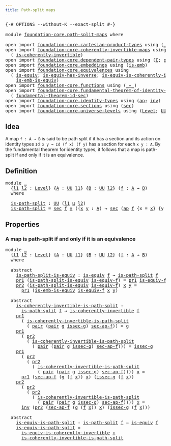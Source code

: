 ```yaml
---
title: Path-split maps
---
```


<pre class="Agda"><a id="41" class="Symbol">{-#</a> <a id="45" class="Keyword">OPTIONS</a> <a id="53" class="Pragma">--without-K</a> <a id="65" class="Pragma">--exact-split</a> <a id="79" class="Symbol">#-}</a>

<a id="84" class="Keyword">module</a> <a id="91" href="foundation-core.path-split-maps.html" class="Module">foundation-core.path-split-maps</a> <a id="123" class="Keyword">where</a>

<a id="130" class="Keyword">open</a> <a id="135" class="Keyword">import</a> <a id="142" href="foundation-core.cartesian-product-types.html" class="Module">foundation-core.cartesian-product-types</a> <a id="182" class="Keyword">using</a> <a id="188" class="Symbol">(</a><a id="189" href="foundation-core.cartesian-product-types.html#590" class="Function Operator">_×_</a><a id="192" class="Symbol">)</a>
<a id="194" class="Keyword">open</a> <a id="199" class="Keyword">import</a> <a id="206" href="foundation-core.coherently-invertible-maps.html" class="Module">foundation-core.coherently-invertible-maps</a> <a id="249" class="Keyword">using</a>
  <a id="257" class="Symbol">(</a> <a id="259" href="foundation-core.coherently-invertible-maps.html#1480" class="Function">is-coherently-invertible</a><a id="283" class="Symbol">)</a>
<a id="285" class="Keyword">open</a> <a id="290" class="Keyword">import</a> <a id="297" href="foundation-core.dependent-pair-types.html" class="Module">foundation-core.dependent-pair-types</a> <a id="334" class="Keyword">using</a> <a id="340" class="Symbol">(</a><a id="341" href="foundation-core.dependent-pair-types.html#515" class="Record">Σ</a><a id="342" class="Symbol">;</a> <a id="344" href="foundation-core.dependent-pair-types.html#588" class="InductiveConstructor">pair</a><a id="348" class="Symbol">;</a> <a id="350" href="foundation-core.dependent-pair-types.html#605" class="Field">pr1</a><a id="353" class="Symbol">;</a> <a id="355" href="foundation-core.dependent-pair-types.html#617" class="Field">pr2</a><a id="358" class="Symbol">)</a>
<a id="360" class="Keyword">open</a> <a id="365" class="Keyword">import</a> <a id="372" href="foundation-core.embeddings.html" class="Module">foundation-core.embeddings</a> <a id="399" class="Keyword">using</a> <a id="405" class="Symbol">(</a><a id="406" href="foundation-core.embeddings.html#992" class="Function">is-emb</a><a id="412" class="Symbol">)</a>
<a id="414" class="Keyword">open</a> <a id="419" class="Keyword">import</a> <a id="426" href="foundation-core.equivalences.html" class="Module">foundation-core.equivalences</a> <a id="455" class="Keyword">using</a>
  <a id="463" class="Symbol">(</a> <a id="465" href="foundation-core.equivalences.html#1556" class="Function">is-equiv</a><a id="473" class="Symbol">;</a> <a id="475" href="foundation-core.equivalences.html#3013" class="Function">is-equiv-has-inverse</a><a id="495" class="Symbol">;</a> <a id="497" href="foundation-core.equivalences.html#3842" class="Function">is-equiv-is-coherently-invertible</a><a id="530" class="Symbol">;</a>
    <a id="536" href="foundation-core.equivalences.html#15406" class="Function">is-emb-is-equiv</a><a id="551" class="Symbol">)</a>
<a id="553" class="Keyword">open</a> <a id="558" class="Keyword">import</a> <a id="565" href="foundation-core.functions.html" class="Module">foundation-core.functions</a> <a id="591" class="Keyword">using</a> <a id="597" class="Symbol">(</a><a id="598" href="foundation-core.functions.html#420" class="Function Operator">_∘_</a><a id="601" class="Symbol">)</a>
<a id="603" class="Keyword">open</a> <a id="608" class="Keyword">import</a> <a id="615" href="foundation-core.fundamental-theorem-of-identity-types.html" class="Module">foundation-core.fundamental-theorem-of-identity-types</a> <a id="669" class="Keyword">using</a>
  <a id="677" class="Symbol">(</a> <a id="679" href="foundation-core.fundamental-theorem-of-identity-types.html#4027" class="Function">fundamental-theorem-id-sec</a><a id="705" class="Symbol">)</a>
<a id="707" class="Keyword">open</a> <a id="712" class="Keyword">import</a> <a id="719" href="foundation-core.identity-types.html" class="Module">foundation-core.identity-types</a> <a id="750" class="Keyword">using</a> <a id="756" class="Symbol">(</a><a id="757" href="foundation-core.identity-types.html#4003" class="Function">ap</a><a id="759" class="Symbol">;</a> <a id="761" href="foundation-core.identity-types.html#2729" class="Function">inv</a><a id="764" class="Symbol">)</a>
<a id="766" class="Keyword">open</a> <a id="771" class="Keyword">import</a> <a id="778" href="foundation-core.sections.html" class="Module">foundation-core.sections</a> <a id="803" class="Keyword">using</a> <a id="809" class="Symbol">(</a><a id="810" href="foundation-core.sections.html#534" class="Function">sec</a><a id="813" class="Symbol">)</a>
<a id="815" class="Keyword">open</a> <a id="820" class="Keyword">import</a> <a id="827" href="foundation-core.universe-levels.html" class="Module">foundation-core.universe-levels</a> <a id="859" class="Keyword">using</a> <a id="865" class="Symbol">(</a><a id="866" href="Agda.Primitive.html#597" class="Postulate">Level</a><a id="871" class="Symbol">;</a> <a id="873" href="foundation-core.universe-levels.html#235" class="Primitive">UU</a><a id="875" class="Symbol">;</a> <a id="877" href="Agda.Primitive.html#810" class="Primitive Operator">_⊔_</a><a id="880" class="Symbol">)</a>
</pre>
## Idea

A map `f : A → B` is said to be path split if it has a section and its action on identity types `Id x y → Id (f x) (f y)` has a section for each `x y : A`. By the fundamental theorem for identity types, it follows that a map is path-split if and only if it is an equivalence.

## Definition

<pre class="Agda"><a id="1196" class="Keyword">module</a> <a id="1203" href="foundation-core.path-split-maps.html#1203" class="Module">_</a>
  <a id="1207" class="Symbol">{</a><a id="1208" href="foundation-core.path-split-maps.html#1208" class="Bound">l1</a> <a id="1211" href="foundation-core.path-split-maps.html#1211" class="Bound">l2</a> <a id="1214" class="Symbol">:</a> <a id="1216" href="Agda.Primitive.html#597" class="Postulate">Level</a><a id="1221" class="Symbol">}</a> <a id="1223" class="Symbol">{</a><a id="1224" href="foundation-core.path-split-maps.html#1224" class="Bound">A</a> <a id="1226" class="Symbol">:</a> <a id="1228" href="foundation-core.universe-levels.html#235" class="Primitive">UU</a> <a id="1231" href="foundation-core.path-split-maps.html#1208" class="Bound">l1</a><a id="1233" class="Symbol">}</a> <a id="1235" class="Symbol">{</a><a id="1236" href="foundation-core.path-split-maps.html#1236" class="Bound">B</a> <a id="1238" class="Symbol">:</a> <a id="1240" href="foundation-core.universe-levels.html#235" class="Primitive">UU</a> <a id="1243" href="foundation-core.path-split-maps.html#1211" class="Bound">l2</a><a id="1245" class="Symbol">}</a> <a id="1247" class="Symbol">(</a><a id="1248" href="foundation-core.path-split-maps.html#1248" class="Bound">f</a> <a id="1250" class="Symbol">:</a> <a id="1252" href="foundation-core.path-split-maps.html#1224" class="Bound">A</a> <a id="1254" class="Symbol">→</a> <a id="1256" href="foundation-core.path-split-maps.html#1236" class="Bound">B</a><a id="1257" class="Symbol">)</a>
  <a id="1261" class="Keyword">where</a>

  <a id="1270" href="foundation-core.path-split-maps.html#1270" class="Function">is-path-split</a> <a id="1284" class="Symbol">:</a> <a id="1286" href="foundation-core.universe-levels.html#235" class="Primitive">UU</a> <a id="1289" class="Symbol">(</a><a id="1290" href="foundation-core.path-split-maps.html#1208" class="Bound">l1</a> <a id="1293" href="Agda.Primitive.html#810" class="Primitive Operator">⊔</a> <a id="1295" href="foundation-core.path-split-maps.html#1211" class="Bound">l2</a><a id="1297" class="Symbol">)</a>
  <a id="1301" href="foundation-core.path-split-maps.html#1270" class="Function">is-path-split</a> <a id="1315" class="Symbol">=</a> <a id="1317" href="foundation-core.sections.html#534" class="Function">sec</a> <a id="1321" href="foundation-core.path-split-maps.html#1248" class="Bound">f</a> <a id="1323" href="foundation-core.cartesian-product-types.html#590" class="Function Operator">×</a> <a id="1325" class="Symbol">((</a><a id="1327" href="foundation-core.path-split-maps.html#1327" class="Bound">x</a> <a id="1329" href="foundation-core.path-split-maps.html#1329" class="Bound">y</a> <a id="1331" class="Symbol">:</a> <a id="1333" href="foundation-core.path-split-maps.html#1224" class="Bound">A</a><a id="1334" class="Symbol">)</a> <a id="1336" class="Symbol">→</a> <a id="1338" href="foundation-core.sections.html#534" class="Function">sec</a> <a id="1342" class="Symbol">(</a><a id="1343" href="foundation-core.identity-types.html#4003" class="Function">ap</a> <a id="1346" href="foundation-core.path-split-maps.html#1248" class="Bound">f</a> <a id="1348" class="Symbol">{</a><a id="1349" class="Argument">x</a> <a id="1351" class="Symbol">=</a> <a id="1353" href="foundation-core.path-split-maps.html#1327" class="Bound">x</a><a id="1354" class="Symbol">}</a> <a id="1356" class="Symbol">{</a><a id="1357" class="Argument">y</a> <a id="1359" class="Symbol">=</a> <a id="1361" href="foundation-core.path-split-maps.html#1329" class="Bound">y</a><a id="1362" class="Symbol">}))</a>
</pre>
## Properties

### A map is path-split if and only if it is an equivalence

<pre class="Agda"><a id="1455" class="Keyword">module</a> <a id="1462" href="foundation-core.path-split-maps.html#1462" class="Module">_</a>
  <a id="1466" class="Symbol">{</a><a id="1467" href="foundation-core.path-split-maps.html#1467" class="Bound">l1</a> <a id="1470" href="foundation-core.path-split-maps.html#1470" class="Bound">l2</a> <a id="1473" class="Symbol">:</a> <a id="1475" href="Agda.Primitive.html#597" class="Postulate">Level</a><a id="1480" class="Symbol">}</a> <a id="1482" class="Symbol">{</a><a id="1483" href="foundation-core.path-split-maps.html#1483" class="Bound">A</a> <a id="1485" class="Symbol">:</a> <a id="1487" href="foundation-core.universe-levels.html#235" class="Primitive">UU</a> <a id="1490" href="foundation-core.path-split-maps.html#1467" class="Bound">l1</a><a id="1492" class="Symbol">}</a> <a id="1494" class="Symbol">{</a><a id="1495" href="foundation-core.path-split-maps.html#1495" class="Bound">B</a> <a id="1497" class="Symbol">:</a> <a id="1499" href="foundation-core.universe-levels.html#235" class="Primitive">UU</a> <a id="1502" href="foundation-core.path-split-maps.html#1470" class="Bound">l2</a><a id="1504" class="Symbol">}</a> <a id="1506" class="Symbol">(</a><a id="1507" href="foundation-core.path-split-maps.html#1507" class="Bound">f</a> <a id="1509" class="Symbol">:</a> <a id="1511" href="foundation-core.path-split-maps.html#1483" class="Bound">A</a> <a id="1513" class="Symbol">→</a> <a id="1515" href="foundation-core.path-split-maps.html#1495" class="Bound">B</a><a id="1516" class="Symbol">)</a>
  <a id="1520" class="Keyword">where</a>
  
  <a id="1531" class="Keyword">abstract</a>
    <a id="1544" href="foundation-core.path-split-maps.html#1544" class="Function">is-path-split-is-equiv</a> <a id="1567" class="Symbol">:</a> <a id="1569" href="foundation-core.equivalences.html#1556" class="Function">is-equiv</a> <a id="1578" href="foundation-core.path-split-maps.html#1507" class="Bound">f</a> <a id="1580" class="Symbol">→</a> <a id="1582" href="foundation-core.path-split-maps.html#1270" class="Function">is-path-split</a> <a id="1596" href="foundation-core.path-split-maps.html#1507" class="Bound">f</a>
    <a id="1602" href="foundation-core.dependent-pair-types.html#605" class="Field">pr1</a> <a id="1606" class="Symbol">(</a><a id="1607" href="foundation-core.path-split-maps.html#1544" class="Function">is-path-split-is-equiv</a> <a id="1630" href="foundation-core.path-split-maps.html#1630" class="Bound">is-equiv-f</a><a id="1640" class="Symbol">)</a> <a id="1642" class="Symbol">=</a> <a id="1644" href="foundation-core.dependent-pair-types.html#605" class="Field">pr1</a> <a id="1648" href="foundation-core.path-split-maps.html#1630" class="Bound">is-equiv-f</a>
    <a id="1663" href="foundation-core.dependent-pair-types.html#617" class="Field">pr2</a> <a id="1667" class="Symbol">(</a><a id="1668" href="foundation-core.path-split-maps.html#1544" class="Function">is-path-split-is-equiv</a> <a id="1691" href="foundation-core.path-split-maps.html#1691" class="Bound">is-equiv-f</a><a id="1701" class="Symbol">)</a> <a id="1703" href="foundation-core.path-split-maps.html#1703" class="Bound">x</a> <a id="1705" href="foundation-core.path-split-maps.html#1705" class="Bound">y</a> <a id="1707" class="Symbol">=</a>
      <a id="1715" href="foundation-core.dependent-pair-types.html#605" class="Field">pr1</a> <a id="1719" class="Symbol">(</a><a id="1720" href="foundation-core.equivalences.html#15406" class="Function">is-emb-is-equiv</a> <a id="1736" href="foundation-core.path-split-maps.html#1691" class="Bound">is-equiv-f</a> <a id="1747" href="foundation-core.path-split-maps.html#1703" class="Bound">x</a> <a id="1749" href="foundation-core.path-split-maps.html#1705" class="Bound">y</a><a id="1750" class="Symbol">)</a>

  <a id="1755" class="Keyword">abstract</a>
    <a id="1768" href="foundation-core.path-split-maps.html#1768" class="Function">is-coherently-invertible-is-path-split</a> <a id="1807" class="Symbol">:</a>
      <a id="1815" href="foundation-core.path-split-maps.html#1270" class="Function">is-path-split</a> <a id="1829" href="foundation-core.path-split-maps.html#1507" class="Bound">f</a> <a id="1831" class="Symbol">→</a> <a id="1833" href="foundation-core.coherently-invertible-maps.html#1480" class="Function">is-coherently-invertible</a> <a id="1858" href="foundation-core.path-split-maps.html#1507" class="Bound">f</a>
    <a id="1864" href="foundation-core.dependent-pair-types.html#605" class="Field">pr1</a>
      <a id="1874" class="Symbol">(</a> <a id="1876" href="foundation-core.path-split-maps.html#1768" class="Function">is-coherently-invertible-is-path-split</a>
        <a id="1923" class="Symbol">(</a> <a id="1925" href="foundation-core.dependent-pair-types.html#588" class="InductiveConstructor">pair</a> <a id="1930" class="Symbol">(</a><a id="1931" href="foundation-core.dependent-pair-types.html#588" class="InductiveConstructor">pair</a> <a id="1936" href="foundation-core.path-split-maps.html#1936" class="Bound">g</a> <a id="1938" href="foundation-core.path-split-maps.html#1938" class="Bound">issec-g</a><a id="1945" class="Symbol">)</a> <a id="1947" href="foundation-core.path-split-maps.html#1947" class="Bound">sec-ap-f</a><a id="1955" class="Symbol">))</a> <a id="1958" class="Symbol">=</a> <a id="1960" href="foundation-core.path-split-maps.html#1936" class="Bound">g</a>
    <a id="1966" href="foundation-core.dependent-pair-types.html#605" class="Field">pr1</a>
      <a id="1976" class="Symbol">(</a> <a id="1978" href="foundation-core.dependent-pair-types.html#617" class="Field">pr2</a>
        <a id="1990" class="Symbol">(</a> <a id="1992" href="foundation-core.path-split-maps.html#1768" class="Function">is-coherently-invertible-is-path-split</a>
          <a id="2041" class="Symbol">(</a> <a id="2043" href="foundation-core.dependent-pair-types.html#588" class="InductiveConstructor">pair</a> <a id="2048" class="Symbol">(</a><a id="2049" href="foundation-core.dependent-pair-types.html#588" class="InductiveConstructor">pair</a> <a id="2054" href="foundation-core.path-split-maps.html#2054" class="Bound">g</a> <a id="2056" href="foundation-core.path-split-maps.html#2056" class="Bound">issec-g</a><a id="2063" class="Symbol">)</a> <a id="2065" href="foundation-core.path-split-maps.html#2065" class="Bound">sec-ap-f</a><a id="2073" class="Symbol">)))</a> <a id="2077" class="Symbol">=</a> <a id="2079" href="foundation-core.path-split-maps.html#2056" class="Bound">issec-g</a>
    <a id="2091" href="foundation-core.dependent-pair-types.html#605" class="Field">pr1</a>
      <a id="2101" class="Symbol">(</a> <a id="2103" href="foundation-core.dependent-pair-types.html#617" class="Field">pr2</a>
        <a id="2115" class="Symbol">(</a> <a id="2117" href="foundation-core.dependent-pair-types.html#617" class="Field">pr2</a>
          <a id="2131" class="Symbol">(</a> <a id="2133" href="foundation-core.path-split-maps.html#1768" class="Function">is-coherently-invertible-is-path-split</a>
            <a id="2184" class="Symbol">(</a> <a id="2186" href="foundation-core.dependent-pair-types.html#588" class="InductiveConstructor">pair</a> <a id="2191" class="Symbol">(</a><a id="2192" href="foundation-core.dependent-pair-types.html#588" class="InductiveConstructor">pair</a> <a id="2197" href="foundation-core.path-split-maps.html#2197" class="Bound">g</a> <a id="2199" href="foundation-core.path-split-maps.html#2199" class="Bound">issec-g</a><a id="2206" class="Symbol">)</a> <a id="2208" href="foundation-core.path-split-maps.html#2208" class="Bound">sec-ap-f</a><a id="2216" class="Symbol">))))</a> <a id="2221" href="foundation-core.path-split-maps.html#2221" class="Bound">x</a> <a id="2223" class="Symbol">=</a>
      <a id="2231" href="foundation-core.dependent-pair-types.html#605" class="Field">pr1</a> <a id="2235" class="Symbol">(</a><a id="2236" href="foundation-core.path-split-maps.html#2208" class="Bound">sec-ap-f</a> <a id="2245" class="Symbol">(</a><a id="2246" href="foundation-core.path-split-maps.html#2197" class="Bound">g</a> <a id="2248" class="Symbol">(</a><a id="2249" href="foundation-core.path-split-maps.html#1507" class="Bound">f</a> <a id="2251" href="foundation-core.path-split-maps.html#2221" class="Bound">x</a><a id="2252" class="Symbol">))</a> <a id="2255" href="foundation-core.path-split-maps.html#2221" class="Bound">x</a><a id="2256" class="Symbol">)</a> <a id="2258" class="Symbol">(</a><a id="2259" href="foundation-core.path-split-maps.html#2199" class="Bound">issec-g</a> <a id="2267" class="Symbol">(</a><a id="2268" href="foundation-core.path-split-maps.html#1507" class="Bound">f</a> <a id="2270" href="foundation-core.path-split-maps.html#2221" class="Bound">x</a><a id="2271" class="Symbol">))</a>
    <a id="2278" href="foundation-core.dependent-pair-types.html#617" class="Field">pr2</a>
      <a id="2288" class="Symbol">(</a> <a id="2290" href="foundation-core.dependent-pair-types.html#617" class="Field">pr2</a>
        <a id="2302" class="Symbol">(</a> <a id="2304" href="foundation-core.dependent-pair-types.html#617" class="Field">pr2</a>
          <a id="2318" class="Symbol">(</a> <a id="2320" href="foundation-core.path-split-maps.html#1768" class="Function">is-coherently-invertible-is-path-split</a>
            <a id="2371" class="Symbol">(</a> <a id="2373" href="foundation-core.dependent-pair-types.html#588" class="InductiveConstructor">pair</a> <a id="2378" class="Symbol">(</a><a id="2379" href="foundation-core.dependent-pair-types.html#588" class="InductiveConstructor">pair</a> <a id="2384" href="foundation-core.path-split-maps.html#2384" class="Bound">g</a> <a id="2386" href="foundation-core.path-split-maps.html#2386" class="Bound">issec-g</a><a id="2393" class="Symbol">)</a> <a id="2395" href="foundation-core.path-split-maps.html#2395" class="Bound">sec-ap-f</a><a id="2403" class="Symbol">))))</a> <a id="2408" href="foundation-core.path-split-maps.html#2408" class="Bound">x</a> <a id="2410" class="Symbol">=</a>
      <a id="2418" href="foundation-core.identity-types.html#2729" class="Function">inv</a> <a id="2422" class="Symbol">(</a><a id="2423" href="foundation-core.dependent-pair-types.html#617" class="Field">pr2</a> <a id="2427" class="Symbol">(</a><a id="2428" href="foundation-core.path-split-maps.html#2395" class="Bound">sec-ap-f</a> <a id="2437" class="Symbol">(</a><a id="2438" href="foundation-core.path-split-maps.html#2384" class="Bound">g</a> <a id="2440" class="Symbol">(</a><a id="2441" href="foundation-core.path-split-maps.html#1507" class="Bound">f</a> <a id="2443" href="foundation-core.path-split-maps.html#2408" class="Bound">x</a><a id="2444" class="Symbol">))</a> <a id="2447" href="foundation-core.path-split-maps.html#2408" class="Bound">x</a><a id="2448" class="Symbol">)</a> <a id="2450" class="Symbol">(</a><a id="2451" href="foundation-core.path-split-maps.html#2386" class="Bound">issec-g</a> <a id="2459" class="Symbol">(</a><a id="2460" href="foundation-core.path-split-maps.html#1507" class="Bound">f</a> <a id="2462" href="foundation-core.path-split-maps.html#2408" class="Bound">x</a><a id="2463" class="Symbol">)))</a>
         
  <a id="2479" class="Keyword">abstract</a>
    <a id="2492" href="foundation-core.path-split-maps.html#2492" class="Function">is-equiv-is-path-split</a> <a id="2515" class="Symbol">:</a> <a id="2517" href="foundation-core.path-split-maps.html#1270" class="Function">is-path-split</a> <a id="2531" href="foundation-core.path-split-maps.html#1507" class="Bound">f</a> <a id="2533" class="Symbol">→</a> <a id="2535" href="foundation-core.equivalences.html#1556" class="Function">is-equiv</a> <a id="2544" href="foundation-core.path-split-maps.html#1507" class="Bound">f</a>
    <a id="2550" href="foundation-core.path-split-maps.html#2492" class="Function">is-equiv-is-path-split</a> <a id="2573" class="Symbol">=</a>
      <a id="2581" href="foundation-core.equivalences.html#3842" class="Function">is-equiv-is-coherently-invertible</a> <a id="2615" href="foundation-core.functions.html#420" class="Function Operator">∘</a>
      <a id="2623" href="foundation-core.path-split-maps.html#1768" class="Function">is-coherently-invertible-is-path-split</a>
</pre>